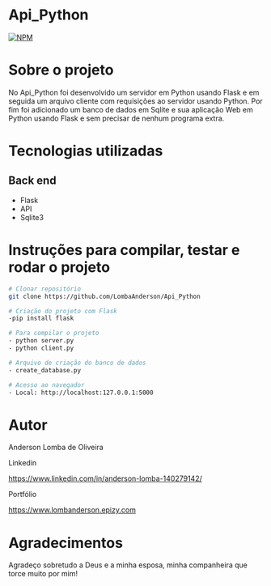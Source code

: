 # Api_Python
[![NPM](https://img.shields.io/npm/l/react)](https://github.com/LombaAnderson/Api_Python/blob/main/LICENSE)

# Sobre o projeto
No Api_Python foi desenvolvido um servidor em Python usando Flask e em seguida um arquivo cliente com requisições ao servidor usando Python. Por fim foi adicionado 
um banco de dados em Sqlite e sua aplicação Web em Python usando Flask e sem precisar de nenhum programa extra.

# Tecnologias utilizadas
## Back end
- Flask
- API 
- Sqlite3

# Instruções para compilar, testar e rodar o projeto

```bash
# Clonar repositório
git clone https://github.com/LombaAnderson/Api_Python

# Criação do projeto com Flask
-pip install flask

# Para compilar o projeto
- python server.py 
- python client.py

# Arquivo de criação do banco de dados
- create_database.py

# Acesso ao navegador
- Local: http://localhost:127.0.0.1:5000

```

# Autor

Anderson Lomba de Oliveira

Linkedin

https://www.linkedin.com/in/anderson-lomba-140279142/

Portfólio

https://www.lombanderson.epizy.com

# Agradecimentos

Agradeço sobretudo a Deus e a minha esposa, minha companheira que torce muito por mim!
